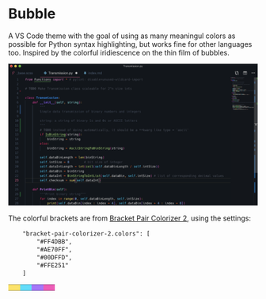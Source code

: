 # Bubble

A VS Code theme with the goal of using as many meaningul colors as possible for Python syntax highlighting, but works fine for other languages too. Inspired by the colorful iridiescence on the thin film of bubbles.

![sample](sample.png)



The colorful brackets are from [Bracket Pair Colorizer 2](https://marketplace.visualstudio.com/items?itemName=CoenraadS.bracket-pair-colorizer-2), using the settings:

```
	"bracket-pair-colorizer-2.colors": [
		"#FF4DBB",
		"#AE70FF",
		"#00DFFD",
		"#FFE251"
	]
```


![colors](colors.png)



